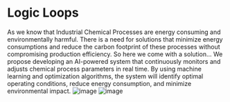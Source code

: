 # Logic Loops
As we know that Industrial Chemical Processes are energy consuming and environmentally harmful. There is a need for
solutions that minimize energy consumptions and reduce the carbon footprint of these processes without
compromising production efficiency. So here we come with a solution...
We propose developing an AI-powered system that continuously monitors and adjusts chemical process
parameters in real time. By using machine learning and optimization algorithms, the system will identify
optimal operating conditions, reduce energy consumption, and minimize environmental impact.
![image](https://github.com/user-attachments/assets/b501d56b-b1a3-455d-a47f-b1ea4a3f37b0)
![image](https://github.com/user-attachments/assets/2088e395-8796-4997-a752-f28b159cd2e5)

